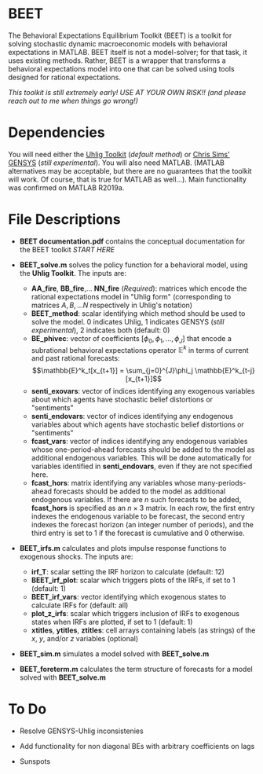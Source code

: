# BEET

<!-- Here: describe in General -->

The Behavioral Expectations Equilibrium Toolkit (BEET) is a toolkit for solving stochastic dynamic macroeconomic models with behavioral expectations in MATLAB.  BEET itself is not a model-solver; for that task, it uses existing methods.  Rather, BEET is a wrapper that transforms a behavioral expectations model into one that can be solved using tools designed for rational expectations.

*This toolkit is still extremely early!  USE AT YOUR OWN RISK!! (and please reach out to me when things go wrong!)*

 # Dependencies
 
 You will need either the [Uhlig Toolkit](https://home.uchicago.edu/~huhlig/js/Toolkit_4.3.zip "Uhlig") (*default method*) or  [Chris Sims' GENSYS](http://sims.princeton.edu/yftp/gensys/ "GENSYS") (*still experimental*).  You will also need MATLAB.  (MATLAB alternatives may be acceptable, but there are no guarantees that the toolkit will work.  Of course, that is true for MATLAB as well...).  Main functionality was confirmed on MATLAB R2019a.

 # File Descriptions

- **BEET documentation.pdf** contains the conceptual documentation for the BEET toolkit *START HERE*

- **BEET_solve.m** solves the policy function for a behavioral model, using the **Uhlig Toolkit**.  The inputs are:
  - **AA_fire**, **BB_fire**,... **NN_fire** (*Required*): matrices which encode the rational expectations model in "Uhlig form" (corresponding to matrices $A,B,...N$ respectively in Uhlig's notation)
  - **BEET_method**: scalar identifying which method should be used to solve the model.  $0$ indicates Uhlig, $1$ indicates GENSYS (*still experimental*), $2$ indicates both (default: $0$)
  - **BE_phivec**: vector of coefficients $[\phi_0,\phi_1,...,\phi_J]$ that encode a subrational behavioral expectations operator $\mathbb{E}^k$ in terms of current and past rational forecasts:
    $$\mathbb{E}^k_t[x_{t+1}] = \sum_{j=0}^{J}\phi_j \mathbb{E}^k_{t-j}[x_{t+1}]$$
  - **senti_exovars**: vector of indices identifying any exogenous variables about which agents have stochastic belief distortions or "sentiments"
  - **senti_endovars**: vector of indices identifying any endogenous variables about which agents have stochastic belief distortions or "sentiments"
  - **fcast_vars**: vector of indices identifying any endogenous variables whose one-period-ahead forecasts should be added to the model as additional endogenous variables.  This will be done automatically for variables identified in **senti_endovars**, even if they are not specified here.
  - **fcast_hors**: matrix identifying any variables whose many-periods-ahead forecasts should be added to the model as additional endogenous variables.  If there are $n$ such forecasts to be added, **fcast_hors** is specified as an $n\times 3$ matrix.  In each row, the first entry indexes the endogenous variable to be forecast, the second entry indexes the forecast horizon (an integer number of periods), and the third entry is set to $1$ if the forecast is cumulative and $0$ otherwise.

- **BEET_irfs.m** calculates and plots impulse response functions to exogenous shocks.  The inputs are:
  - **irf_T**: scalar setting the IRF horizon to calculate  (default: $12$)
  - **BEET_irf_plot**: scalar which triggers plots of the IRFs, if set to $1$ (default: $1$)
  - **BEET_irf_vars**: vector identifying which exogenous states to calculate IRFs for (default: all)
  - **plot_z_irfs**: scalar which triggers inclusion of IRFs to exogenous states when IRFs are plotted, if set to $1$ (default: $1$)
  - **xtitles**, **ytitles**, **ztitles**: cell arrays containing labels (as strings) of the $x$, $y$, and/or $z$ variables (optional)

- **BEET_sim.m** simulates a model solved with **BEET_solve.m**

- **BEET_foreterm.m** calculates the term structure of forecasts for a model solved with **BEET_solve.m**


# To Do

- Resolve GENSYS-Uhlig inconsistenies

- Add functionality for non diagonal BEs with arbitrary coefficients on lags

- Sunspots


 
